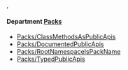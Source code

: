 ,<!-- START_COP_LIST -->
#### Department [Packs](cops_packs.md)

* [Packs/ClassMethodsAsPublicApis](cops_packs.md#packsclassmethodsaspublicapis)
* [Packs/DocumentedPublicApis](cops_packs.md#packsdocumentedpublicapis)
* [Packs/RootNamespaceIsPackName](cops_packs.md#packsrootnamespaceispackname)
* [Packs/TypedPublicApis](cops_packs.md#packstypedpublicapis)

<!-- END_COP_LIST -->
